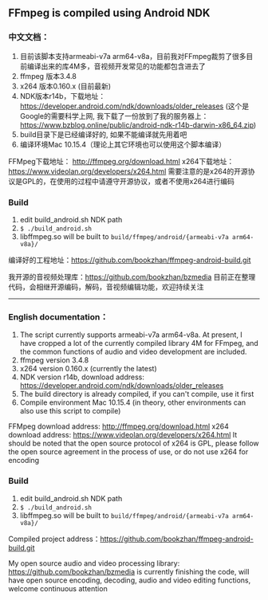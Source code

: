 ## FFmpeg is compiled using Android NDK

### 中文文档：

1. 目前该脚本支持armeabi-v7a arm64-v8a，目前我对FFmpeg裁剪了很多目前编译出来的库4M多，音视频开发常见的功能都包含进去了
2. ffmpeg 版本3.4.8
3. x264 版本0.160.x (目前最新)
4. NDK版本r14b，下载地址：https://developer.android.com/ndk/downloads/older_releases (这个是Google的需要科学上网, 我下载了一份放到了我的服务器上：https://www.bzblog.online/public/android-ndk-r14b-darwin-x86_64.zip)
5. build目录下是已经编译好的, 如果不能编译就先用着吧
6. 编译环境Mac 10.15.4（理论上其它环境也可以使用这个脚本编译）



FFMpeg下载地址： http://ffmpeg.org/download.html
x264下载地址： https://www.videolan.org/developers/x264.html  需要注意的是x264的开源协议是GPL的，在使用的过程中请遵守开源协议，或者不使用x264进行编码

### Build
1. edit build_android.sh NDK path
2. `$ ./build_android.sh`
3. libffmpeg.so will be built to `build/ffmpeg/android/{armeabi-v7a arm64-v8a}/`

编译好的工程地址：https://github.com/bookzhan/ffmpeg-android-build.git

我开源的音视频处理库：https://github.com/bookzhan/bzmedia 目前正在整理代码，会相继开源编码，解码，音视频编辑功能，欢迎持续关注

------

### English documentation：

1. The script currently supports armeabi-v7a arm64-v8a. At present, I have cropped a lot of the currently compiled library 4M for FFmpeg, and the common functions of audio and video development are included.
2. ffmpeg version 3.4.8
3. x264 version 0.160.x (currently the latest)
4. NDK version r14b, download address: https://developer.android.com/ndk/downloads/older_releases
5. The build directory is already compiled, if you can't compile, use it first
6. Compile environment Mac 10.15.4 (in theory, other environments can also use this script to compile)



FFMpeg download address: http://ffmpeg.org/download.html
x264 download address: https://www.videolan.org/developers/x264.html It should be noted that the open source protocol of x264 is GPL, please follow the open source agreement in the process of use, or do not use x264 for encoding



### Build

1. edit build_android.sh NDK path
2. `$ ./build_android.sh`
3. libffmpeg.so will be built to `build/ffmpeg/android/{armeabi-v7a arm64-v8a}/`

Compiled project address：https://github.com/bookzhan/ffmpeg-android-build.git

My open source audio and video processing library: https://github.com/bookzhan/bzmedia is currently finishing the code, will have open source encoding, decoding, audio and video editing functions, welcome continuous attention